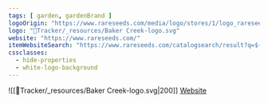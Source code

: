 ```yaml
---
tags: [ garden, gardenBrand ]
logoOrigin: "https://www.rareseeds.com/media/logo/stores/1/logo_rareseeds.svg"
logo: "🌱Tracker/_resources/Baker Creek-logo.svg"
website: "https://www.rareseeds.com/"
itemWebsiteSearch: "https://www.rareseeds.com/catalogsearch/result?q=${name}"
cssclasses:
  - hide-properties
  - white-logo-background
---
```


![[🌱Tracker/_resources/Baker Creek-logo.svg|200]]
[Website](https://www.rareseeds.com/)
